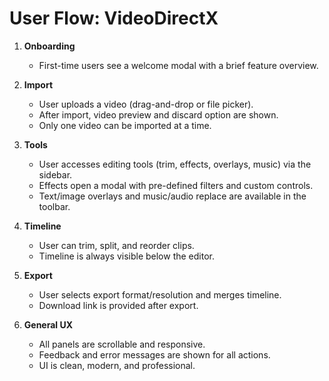 # User Flow: VideoDirectX

1. **Onboarding**
   - First-time users see a welcome modal with a brief feature overview.

2. **Import**
   - User uploads a video (drag-and-drop or file picker).
   - After import, video preview and discard option are shown.
   - Only one video can be imported at a time.

3. **Tools**
   - User accesses editing tools (trim, effects, overlays, music) via the sidebar.
   - Effects open a modal with pre-defined filters and custom controls.
   - Text/image overlays and music/audio replace are available in the toolbar.

4. **Timeline**
   - User can trim, split, and reorder clips.
   - Timeline is always visible below the editor.

5. **Export**
   - User selects export format/resolution and merges timeline.
   - Download link is provided after export.

6. **General UX**
   - All panels are scrollable and responsive.
   - Feedback and error messages are shown for all actions.
   - UI is clean, modern, and professional. 